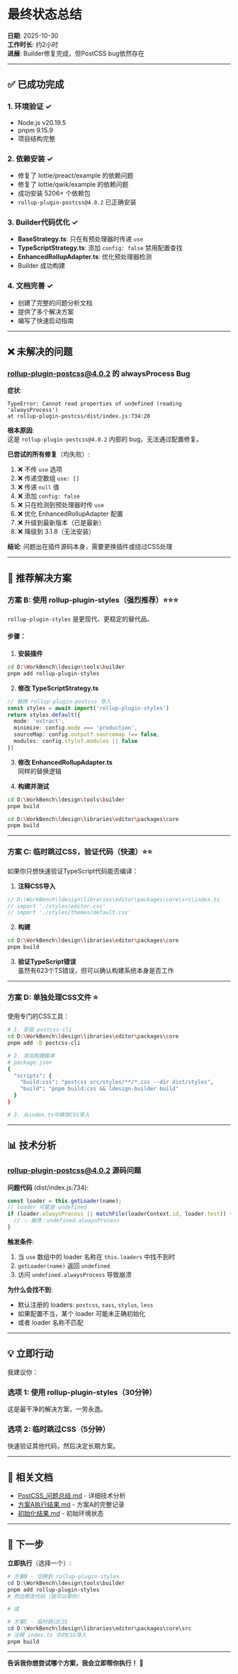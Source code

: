 # 最终状态总结

**日期**: 2025-10-30  
**工作时长**: 约2小时  
**进展**: Builder修复完成，但PostCSS bug依然存在

---

## ✅ 已成功完成

### 1. 环境验证 ✓
- Node.js v20.19.5
- pnpm 9.15.9
- 项目结构完整

### 2. 依赖安装 ✓
- 修复了 lottie/preact/example 的依赖问题
- 修复了 lottie/qwik/example 的依赖问题
- 成功安装 5206+ 个依赖包
- `rollup-plugin-postcss@4.0.2` 已正确安装

### 3. Builder代码优化 ✓
- **BaseStrategy.ts**: 只在有预处理器时传递 `use`
- **TypeScriptStrategy.ts**: 添加 `config: false` 禁用配置查找
- **EnhancedRollupAdapter.ts**: 优化预处理器检测
- Builder 成功构建

### 4. 文档完善 ✓
- 创建了完整的问题分析文档
- 提供了多个解决方案
- 编写了快速启动指南

---

## ❌ 未解决的问题

### rollup-plugin-postcss@4.0.2 的 alwaysProcess Bug

**症状**:
```
TypeError: Cannot read properties of undefined (reading 'alwaysProcess')
at rollup-plugin-postcss/dist/index.js:734:20
```

**根本原因**:  
这是 `rollup-plugin-postcss@4.0.2` 内部的 bug，无法通过配置修复。

**已尝试的所有修复**（均失败）:
1. ❌ 不传 `use` 选项
2. ❌ 传递空数组 `use: []`
3. ❌ 传递 `null` 值
4. ❌ 添加 `config: false`
5. ❌ 只在检测到预处理器时传 `use`
6. ❌ 优化 EnhancedRollupAdapter 配置
7. ❌ 升级到最新版本（已是最新）
8. ❌ 降级到 3.1.8（无法安装）

**结论**: 问题出在插件源码本身，需要更换插件或绕过CSS处理

---

## 🎯 推荐解决方案

### 方案 B: 使用 rollup-plugin-styles（强烈推荐）⭐⭐⭐

`rollup-plugin-styles` 是更现代、更稳定的替代品。

#### 步骤：

1. **安装插件**
```bash
cd D:\WorkBench\ldesign\tools\builder
pnpm add rollup-plugin-styles
```

2. **修改 TypeScriptStrategy.ts**
```typescript
// 替换 rollup-plugin-postcss 导入
const styles = await import('rollup-plugin-styles')
return styles.default({
  mode: 'extract',
  minimize: config.mode === 'production',
  sourceMap: config.output?.sourcemap !== false,
  modules: config.style?.modules || false
})
```

3. **修改 EnhancedRollupAdapter.ts**  
同样的替换逻辑

4. **构建并测试**
```bash
cd D:\WorkBench\ldesign\tools\builder
pnpm build

cd D:\WorkBench\ldesign\libraries\editor\packages\core
pnpm build
```

---

### 方案 C: 临时跳过CSS，验证代码（快速）⭐⭐

如果你只想快速验证TypeScript代码能否编译：

1. **注释CSS导入**
```typescript
// D:\WorkBench\ldesign\libraries\editor\packages\core\src\index.ts
// import './styles/editor.css'
// import './styles/themes/default.css'
```

2. **构建**
```bash
cd D:\WorkBench\ldesign\libraries\editor\packages\core
pnpm build
```

3. **验证TypeScript错误**  
虽然有623个TS错误，但可以确认构建系统本身是否工作

---

### 方案 D: 单独处理CSS文件 ⭐

使用专门的CSS工具：

```bash
# 1. 安装 postcss-cli
cd D:\WorkBench\ldesign\libraries\editor\packages\core
pnpm add -D postcss-cli

# 2. 添加构建脚本
# package.json
{
  "scripts": {
    "build:css": "postcss src/styles/**/*.css --dir dist/styles",
    "build": "pnpm build:css && ldesign-builder build"
  }
}

# 3. 从index.ts中移除CSS导入
```

---

## 📊 技术分析

### rollup-plugin-postcss@4.0.2 源码问题

**问题代码** (dist/index.js:734):
```javascript
const loader = this.getLoader(name);
// loader 可能是 undefined
if (loader.alwaysProcess || matchFile(loaderContext.id, loader.test)) {
  // 💥 崩溃：undefined.alwaysProcess
}
```

**触发条件**:
1. 当 `use` 数组中的 loader 名称在 `this.loaders` 中找不到时
2. `getLoader(name)` 返回 `undefined`
3. 访问 `undefined.alwaysProcess` 导致崩溃

**为什么会找不到**:
- 默认注册的 loaders: `postcss`, `sass`, `stylus`, `less`
- 如果配置不当，某个 loader 可能未正确初始化
- 或者 loader 名称不匹配

---

## 💡 立即行动

我建议你：

### 选项 1: 使用 rollup-plugin-styles（30分钟）

这是最干净的解决方案，一劳永逸。

### 选项 2: 临时跳过CSS（5分钟）

快速验证其他代码，然后决定长期方案。

---

## 📁 相关文档

- [PostCSS_问题总结.md](./PostCSS_问题总结.md) - 详细技术分析
- [方案A执行结果.md](./方案A执行结果.md) - 方案A的完整记录
- [初始化结果.md](./初始化结果.md) - 初始环境状态

---

## 🔄 下一步

**立即执行**（选择一个）:

```powershell
# 方案B - 切换到 rollup-plugin-styles
cd D:\WorkBench\ldesign\tools\builder
pnpm add rollup-plugin-styles
# 然后修改代码（我可以帮你）

# 或

# 方案C - 临时跳过CSS
cd D:\WorkBench\ldesign\libraries\editor\packages\core\src
# 注释 index.ts 中的CSS导入
pnpm build
```

---

**告诉我你想尝试哪个方案，我会立即帮你执行！** 🚀
